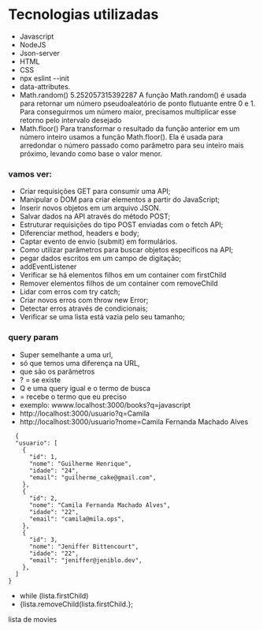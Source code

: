 # Tecnologias utilizadas
* Javascript
* NodeJS
* Json-server
* HTML
* CSS
* npx eslint --init
* data-attributes.
* Math.random()
  5.252057315392287
  A função Math.random() é usada para retornar um número pseudoaleatório de ponto flutuante entre 0 e 1. Para conseguirmos um número maior, precisamos multiplicar esse retorno pelo intervalo desejado
* Math.floor()
  Para transformar o resultado da função anterior em um número inteiro usamos a função Math.floor(). Ela é usada para arredondar o número passado como parâmetro para seu inteiro mais próximo, levando como base o valor menor.

### vamos ver:
- Criar requisições GET para consumir uma API;
- Manipular o DOM para criar elementos a partir do JavaScript;
- Inserir novos objetos em um arquivo JSON.
- Salvar dados na API através do método POST;
- Estruturar requisições do tipo POST enviadas com o fetch API;
- Diferenciar method, headers e body;
- Captar evento de envio (submit) em formulários.
- Como utilizar parâmetros para buscar objetos específicos na API;
- pegar dados escritos em um campo de digitação;
- addEventListener
- Verificar se há elementos filhos em um container com firstChild
- Remover elementos filhos de um container com removeChild
- Lidar com erros com try catch;
- Criar novos erros com throw new Error;
- Detectar erros através de condicionais;
- Verificar se uma lista está vazia pelo seu tamanho;


### query param
- Super semelhante a uma url,
- só que temos uma diferença na URL,
-  que são os parâmetros
-  ? = se existe
-  Q e uma query  igual e o termo de busca
-  = recebe o termo que eu preciso
-  exemplo: wwww.localhost:3000/books?q=javascript
-  http://localhost:3000/usuario?q=Camila
-  http://localhost:3000/usuario?nome=Camila Fernanda Machado Alves
```
  {
  "usuario": [
    {
      "id": 1,
      "nome": "Guilherme Henrique",
      "idade": "24",
      "email": "guilherme_cake@gmail.com",
    },
    {
      "id": 2,
      "nome": "Camila Fernanda Machado Alves",
      "idade": "22",
      "email": "camila@mila.ops",
    },
    {
      "id": 3,
      "nome": "Jeniffer Bittencourt",
      "idade": "22",
      "email": "jeniffer@jeniblo.dev",
    },
  ]
}
```
- while (lista.firstChild)
- {lista.removeChild(lista.firstChild.};

lista de movies
